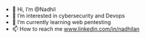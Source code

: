 - 👋 Hi, I’m @Nadhil
- 👀 I’m interested in cybersecurity and Devops
- 🌱 I’m currently learning web pentesting 
- 📫 How to reach me www.linkedin.com/in/nadhilan

<!---
NadhilNoushad/NadhilNoushad is a ✨ special ✨ repository because its `README.md` (this file) appears on your GitHub profile.
You can click the Preview link to take a look at your changes.
--->
